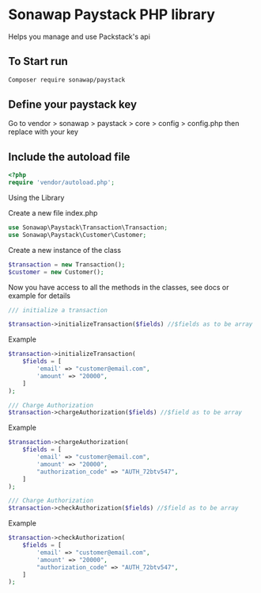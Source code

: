 # Sonawap Paystack PHP library
Helps you manage and use Packstack's api

## To Start run

```bash
Composer require sonawap/paystack
```


## Define your paystack key

Go to vendor > sonawap > paystack > core > config > config.php then replace with your key

## Include the autoload file

```php
<?php
require 'vendor/autoload.php';
```

Using the Library

Create a new file index.php

```php
use Sonawap\Paystack\Transaction\Transaction;
use Sonawap\Paystack\Customer\Customer;
```
Create a new instance of the class

```php
$transaction = new Transaction();
$customer = new Customer();
```

Now you have access to all the methods in the classes, see docs or example for details

```php
/// initialize a transaction

$transaction->initializeTransaction($fields) //$fields as to be array
```
Example

```php
$transaction->initializeTransaction(
    $fields = [
        'email' => "customer@email.com",
        'amount' => "20000",
    ]
);

/// Charge Authorization
$transaction->chargeAuthorization($fields) //$field as to be array
```
Example
```php
$transaction->chargeAuthorization(
    $fields = [
        'email' => "customer@email.com",
    	'amount' => "20000",
    	"authorization_code" => "AUTH_72btv547",
    ]
);

/// Charge Authorization
$transaction->checkAuthorization($fields) //$field as to be array
```
Example

```php
$transaction->checkAuthorization(
    $fields = [
        'email' => "customer@email.com",
    	'amount' => "20000",
    	"authorization_code" => "AUTH_72btv547",
    ]
);
```



